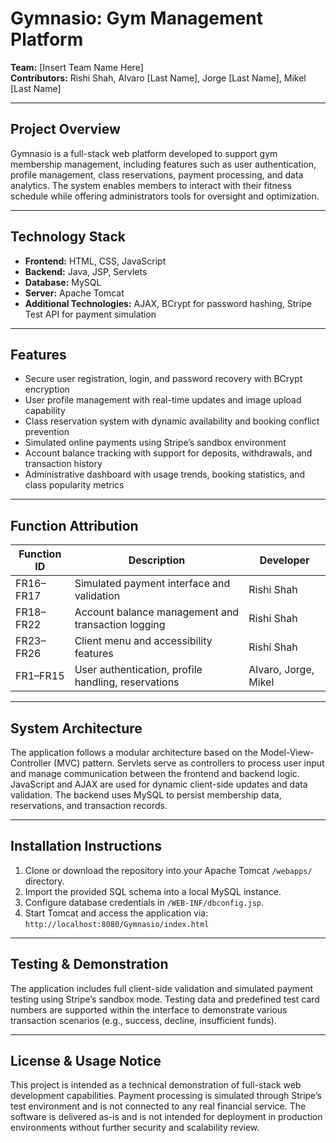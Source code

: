 # Gymnasio: Gym Management Platform

**Team:** [Insert Team Name Here]  
**Contributors:** Rishi Shah, Alvaro [Last Name], Jorge [Last Name], Mikel [Last Name]

---

## Project Overview

Gymnasio is a full-stack web platform developed to support gym membership management, including features such as user authentication, profile management, class reservations, payment processing, and data analytics. The system enables members to interact with their fitness schedule while offering administrators tools for oversight and optimization.

---

## Technology Stack

- **Frontend:** HTML, CSS, JavaScript  
- **Backend:** Java, JSP, Servlets  
- **Database:** MySQL  
- **Server:** Apache Tomcat  
- **Additional Technologies:** AJAX, BCrypt for password hashing, Stripe Test API for payment simulation

---

## Features

- Secure user registration, login, and password recovery with BCrypt encryption  
- User profile management with real-time updates and image upload capability  
- Class reservation system with dynamic availability and booking conflict prevention  
- Simulated online payments using Stripe’s sandbox environment  
- Account balance tracking with support for deposits, withdrawals, and transaction history  
- Administrative dashboard with usage trends, booking statistics, and class popularity metrics

---

## Function Attribution

| Function ID | Description                                 | Developer       |
|-------------|---------------------------------------------|-----------------|
| FR16–FR17   | Simulated payment interface and validation  | Rishi Shah      |
| FR18–FR22   | Account balance management and transaction logging | Rishi Shah |
| FR23–FR26   | Client menu and accessibility features      | Rishi Shah      |
| FR1–FR15    | User authentication, profile handling, reservations | Alvaro, Jorge, Mikel |

---

## System Architecture

The application follows a modular architecture based on the Model-View-Controller (MVC) pattern. Servlets serve as controllers to process user input and manage communication between the frontend and backend logic. JavaScript and AJAX are used for dynamic client-side updates and data validation. The backend uses MySQL to persist membership data, reservations, and transaction records.

---

## Installation Instructions

1. Clone or download the repository into your Apache Tomcat `/webapps/` directory.  
2. Import the provided SQL schema into a local MySQL instance.  
3. Configure database credentials in `/WEB-INF/dbconfig.jsp`.  
4. Start Tomcat and access the application via:  
   `http://localhost:8080/Gymnasio/index.html`

---

## Testing & Demonstration

The application includes full client-side validation and simulated payment testing using Stripe’s sandbox mode. Testing data and predefined test card numbers are supported within the interface to demonstrate various transaction scenarios (e.g., success, decline, insufficient funds).

---

## License & Usage Notice

This project is intended as a technical demonstration of full-stack web development capabilities. Payment processing is simulated through Stripe’s test environment and is not connected to any real financial service. The software is delivered as-is and is not intended for deployment in production environments without further security and scalability review.
